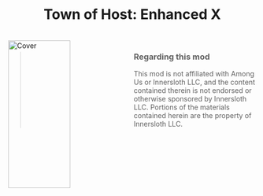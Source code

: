 
<h1 align="center">Town of Host: Enhanced X</h1>

<br>

<img align="left" alt="Cover" src="Resources/Background/TOHEX-Background" width="50%" height="300" /> 

<p align="right">
  
> ### Regarding this mod
>
> This mod is not affiliated with Among Us or Innersloth LLC, and the content contained therein is not endorsed or otherwise sponsored by Innersloth LLC. Portions of the materials contained herein are the property of Innersloth LLC.
<br>

</p>
<p align="center">



